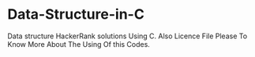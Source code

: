 # Data-Structure-in-C
Data structure HackerRank solutions Using C.
Also Licence File Please To Know More About The Using Of this Codes.
